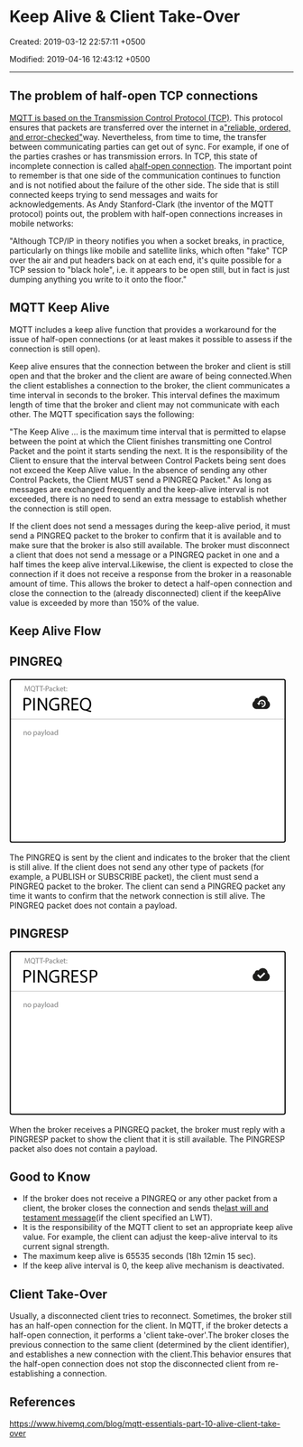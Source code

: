 # Keep Alive & Client Take-Over

Created: 2019-03-12 22:57:11 +0500

Modified: 2019-04-16 12:43:12 +0500

---

## The problem of half-open TCP connections

[MQTT is based on the Transmission Control Protocol (TCP)](https://www.hivemq.com/blog/mqtt-essentials-part-3-client-broker-connection-establishment/). This protocol ensures that packets are transferred over the internet in a["reliable, ordered, and error-checked"](http://en.wikipedia.org/wiki/Transmission_Control_Protocol)way. Nevertheless, from time to time, the transfer between communicating parties can get out of sync. For example, if one of the parties crashes or has transmission errors. In TCP, this state of incomplete connection is called a[half-open connection](http://en.wikipedia.org/wiki/TCP_half-open). The important point to remember is that one side of the communication continues to function and is not notified about the failure of the other side. The side that is still connected keeps trying to send messages and waits for acknowledgements.
As Andy Stanford-Clark (the inventor of the MQTT protocol) points out, the problem with half-open connections increases in mobile networks:

"Although TCP/IP in theory notifies you when a socket breaks, in practice, particularly on things like mobile and satellite links, which often "fake" TCP over the air and put headers back on at each end, it's quite possible for a TCP session to "black hole", i.e. it appears to be open still, but in fact is just dumping anything you write to it onto the floor."
## MQTT Keep Alive

MQTT includes a keep alive function that provides a workaround for the issue of half-open connections (or at least makes it possible to assess if the connection is still open).

Keep alive ensures that the connection between the broker and client is still open and that the broker and the client are aware of being connected.When the client establishes a connection to the broker, the client communicates a time interval in seconds to the broker. This interval defines the maximum length of time that the broker and client may not communicate with each other.
The MQTT specification says the following:

"The Keep Alive ... is the maximum time interval that is permitted to elapse between the point at which the Client finishes transmitting one Control Packet and the point it starts sending the next. It is the responsibility of the Client to ensure that the interval between Control Packets being sent does not exceed the Keep Alive value. In the absence of sending any other Control Packets, the Client MUST send a PINGREQ Packet."
As long as messages are exchanged frequently and the keep-alive interval is not exceeded, there is no need to send an extra message to establish whether the connection is still open.

If the client does not send a messages during the keep-alive period, it must send a PINGREQ packet to the broker to confirm that it is available and to make sure that the broker is also still available.
The broker must disconnect a client that does not send a message or a PINGREQ packet in one and a half times the keep alive interval.Likewise, the client is expected to close the connection if it does not receive a response from the broker in a reasonable amount of time.
This allows the broker to detect a half-open connection and close the connection to the (already disconnected) client if the keepAlive value is exceeded by more than 150% of the value.
## Keep Alive Flow

## PINGREQ

![pingreq](media/Keep-Alive-&-Client-Take-Over-image1.png)

The PINGREQ is sent by the client and indicates to the broker that the client is still alive. If the client does not send any other type of packets (for example, a PUBLISH or SUBSCRIBE packet), the client must send a PINGREQ packet to the broker. The client can send a PINGREQ packet any time it wants to confirm that the network connection is still alive. The PINGREQ packet does not contain a payload.
## PINGRESP

![pingresp](media/Keep-Alive-&-Client-Take-Over-image2.png)

When the broker receives a PINGREQ packet, the broker must reply with a PINGRESP packet to show the client that it is still available. The PINGRESP packet also does not contain a payload.
## Good to Know
-   If the broker does not receive a PINGREQ or any other packet from a client, the broker closes the connection and sends the[last will and testament message](https://www.hivemq.com/blog/mqtt-essentials-part-9-last-will-and-testament/)(if the client specified an LWT).
-   It is the responsibility of the MQTT client to set an appropriate keep alive value. For example, the client can adjust the keep-alive interval to its current signal strength.
-   The maximum keep alive is 65535 seconds (18h 12min 15 sec).
-   If the keep alive interval is 0, the keep alive mechanism is deactivated.
## Client Take-Over

Usually, a disconnected client tries to reconnect. Sometimes, the broker still has an half-open connection for the client. In MQTT, if the broker detects a half-open connection, it performs a 'client take-over'.The broker closes the previous connection to the same client (determined by the client identifier), and establishes a new connection with the client.This behavior ensures that the half-open connection does not stop the disconnected client from re-establishing a connection.
## References

<https://www.hivemq.com/blog/mqtt-essentials-part-10-alive-client-take-over>